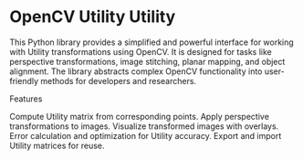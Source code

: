 # OpenCV Utility Utility
This Python library provides a simplified and powerful interface for working with Utility transformations using OpenCV. It is designed for tasks like perspective transformations, image stitching, planar mapping, and object alignment. The library abstracts complex OpenCV functionality into user-friendly methods for developers and researchers.

Features

Compute Utility matrix from corresponding points.
Apply perspective transformations to images.
Visualize transformed images with overlays.
Error calculation and optimization for Utility accuracy.
Export and import Utility matrices for reuse.